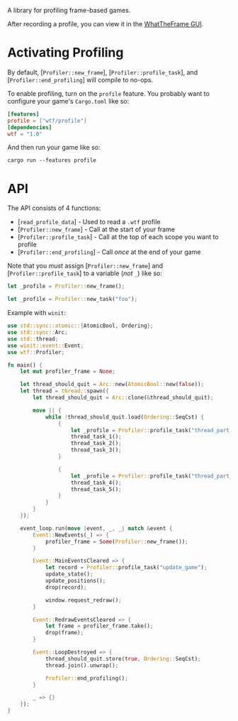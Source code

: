 A library for profiling frame-based games.

After recording a profile, you can view it in the [WhatTheFrame GUI](https://github.com/JMS55/whattheframe).


# Activating Profiling

By default, [`Profiler::new_frame`], [`Profiler::profile_task`], and [`Profiler::end_profiling`] will compile to no-ops.

To enable profiling, turn on the `profile` feature. You probably want to configure your game's `Cargo.toml` like so:
```toml
[features]
profile = ["wtf/profile"]
[dependencies]
wtf = "1.0"
```

And then run your game like so:

`cargo run --features profile`


# API

The API consists of 4 functions:
* [`read_profile_data`] - Used to read a `.wtf` profile
* [`Profiler::new_frame`] - Call at the start of your frame
* [`Profiler::profile_task`] - Call at the top of each scope you want to profile
* [`Profiler::end_profiling`] - Call _once_ at the end of your game

Note that you _must_ assign [`Profiler::new_frame`] and [`Profiler::profile_task`] to a variable (_not_ `_`) like so:
```rust
let _profile = Profiler::new_frame();
```
```rust
let _profile = Profiler::new_task("foo");
```

Example with `winit`:
```rust
use std::sync::atomic::{AtomicBool, Ordering};
use std::sync::Arc;
use std::thread;
use winit::event::Event;
use wtf::Profiler;

fn main() {
    let mut profiler_frame = None;

    let thread_should_quit = Arc::new(AtomicBool::new(false));
    let thread = thread::spawn({
        let thread_should_quit = Arc::clone(&thread_should_quit);

        move || {
            while !thread_should_quit.load(Ordering::SeqCst) {
                {
                    let _profile = Profiler::profile_task("thread_part_1");
                    thread_task_1();
                    thread_task_2();
                    thread_task_3();
                }

                {
                    let _profile = Profiler::profile_task("thread_part_2");
                    thread_task_4();
                    thread_task_5();
                }
            }
        }
    });

    event_loop.run(move |event, _, _| match &event {
        Event::NewEvents(_) => {
            profiler_frame = Some(Profiler::new_frame());
        }

        Event::MainEventsCleared => {
            let record = Profiler::profile_task("update_game");
            update_state();
            update_positions();
            drop(record);

            window.request_redraw();
        }

        Event::RedrawEventsCleared => {
            let frame = profiler_frame.take();
            drop(frame);
        }

        Event::LoopDestroyed => {
            thread_should_quit.store(true, Ordering::SeqCst);
            thread.join().unwrap();

            Profiler::end_profiling();
        }

        _ => {}
    });
}
```
